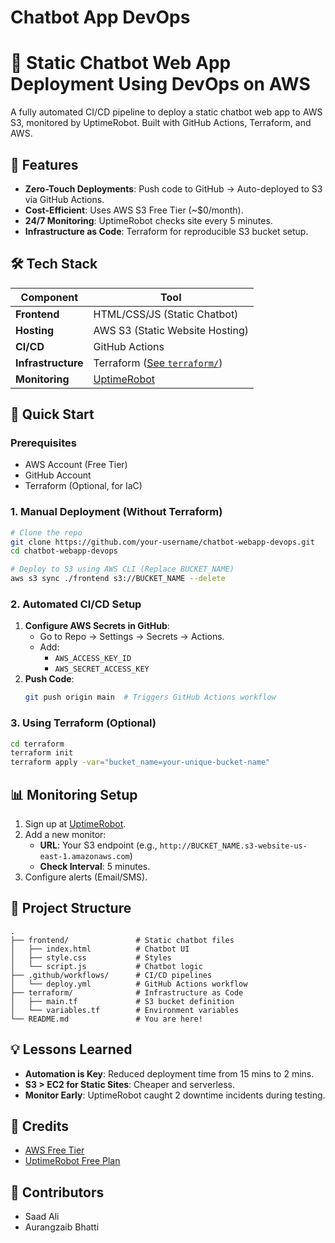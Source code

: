 # Chatbot App DevOps 

# 🚀 Static Chatbot Web App Deployment Using DevOps on AWS

A fully automated CI/CD pipeline to deploy a static chatbot web app to AWS S3, monitored by UptimeRobot. Built with GitHub Actions, Terraform, and AWS.


## 🌟 Features
- **Zero-Touch Deployments**: Push code to GitHub → Auto-deployed to S3 via GitHub Actions.
- **Cost-Efficient**: Uses AWS S3 Free Tier (~$0/month).
- **24/7 Monitoring**: UptimeRobot checks site every 5 minutes.
- **Infrastructure as Code**: Terraform for reproducible S3 bucket setup.

## 🛠️ Tech Stack
| Component          | Tool                                                                 |
|--------------------|---------------------------------------------------------------------|
| **Frontend**       | HTML/CSS/JS (Static Chatbot)                                        |
| **Hosting**        | AWS S3 (Static Website Hosting)                                     |
| **CI/CD**          | GitHub Actions                                                      |
| **Infrastructure** | Terraform ([See `terraform/`](terraform/))                          |
| **Monitoring**     | [UptimeRobot](https://uptimerobot.com/)                             |

## 🚀 Quick Start
### Prerequisites
- AWS Account (Free Tier)
- GitHub Account
- Terraform (Optional, for IaC)

### 1. Manual Deployment (Without Terraform)
```bash
# Clone the repo
git clone https://github.com/your-username/chatbot-webapp-devops.git
cd chatbot-webapp-devops

# Deploy to S3 using AWS CLI (Replace BUCKET_NAME)
aws s3 sync ./frontend s3://BUCKET_NAME --delete
```

### 2. Automated CI/CD Setup
1. **Configure AWS Secrets in GitHub**:
   - Go to Repo → Settings → Secrets → Actions.
   - Add:
     - `AWS_ACCESS_KEY_ID`
     - `AWS_SECRET_ACCESS_KEY`
2. **Push Code**:
   ```bash
   git push origin main  # Triggers GitHub Actions workflow
   ```

### 3. Using Terraform (Optional)
```bash
cd terraform
terraform init
terraform apply -var="bucket_name=your-unique-bucket-name"
```

## 📊 Monitoring Setup
1. Sign up at [UptimeRobot](https://uptimerobot.com/).
2. Add a new monitor:
   - **URL**: Your S3 endpoint (e.g., `http://BUCKET_NAME.s3-website-us-east-1.amazonaws.com`)
   - **Check Interval**: 5 minutes.
3. Configure alerts (Email/SMS).

## 📂 Project Structure
```
.
├── frontend/               # Static chatbot files
│   ├── index.html          # Chatbot UI
│   ├── style.css           # Styles
│   └── script.js           # Chatbot logic
├── .github/workflows/      # CI/CD pipelines
│   └── deploy.yml          # GitHub Actions workflow
├── terraform/              # Infrastructure as Code
│   ├── main.tf             # S3 bucket definition
│   └── variables.tf        # Environment variables
└── README.md               # You are here!
```



## 💡 Lessons Learned
- **Automation is Key**: Reduced deployment time from 15 mins to 2 mins.
- **S3 > EC2 for Static Sites**: Cheaper and serverless.
- **Monitor Early**: UptimeRobot caught 2 downtime incidents during testing.


## 🙏 Credits
- [AWS Free Tier](https://aws.amazon.com/free/)
- [UptimeRobot Free Plan](https://uptimerobot.com/)

## 🤝 Contributors

- Saad Ali  
- Aurangzaib Bhatti


